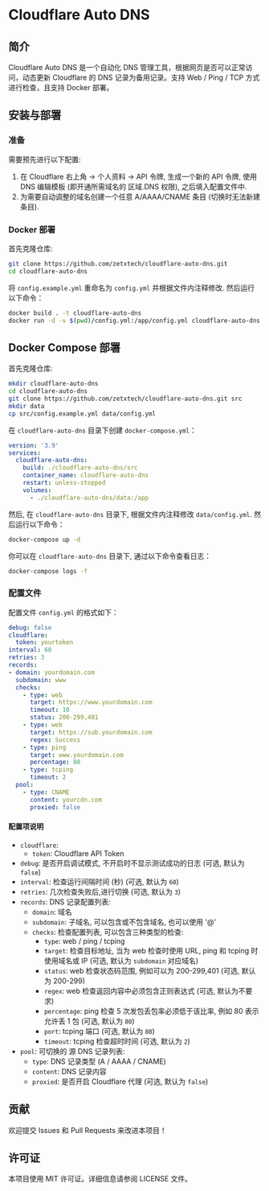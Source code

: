 # Cloudflare Auto DNS

## 简介

Cloudflare Auto DNS 是一个自动化 DNS 管理工具，根据网页是否可以正常访问，动态更新 Cloudflare 的 DNS 记录为备用记录。支持 Web / Ping / TCP 方式进行检查，且支持 Docker 部署。

## 安装与部署

### 准备

需要预先进行以下配置:

1. 在 Cloudflare 右上角 -> 个人资料 -> API 令牌, 生成一个新的 API 令牌, 使用 DNS 编辑模板 (即开通所需域名的 区域.DNS 权限), 之后填入配置文件中.
2. 为需要自动调整的域名创建一个任意 A/AAAA/CNAME 条目 (切换时无法新建条目).

### Docker 部署

首先克隆仓库:

```sh
git clone https://github.com/zetxtech/cloudflare-auto-dns.git
cd cloudflare-auto-dns
```

将 `config.example.yml` 重命名为 `config.yml` 并根据文件内注释修改. 然后运行以下命令：

```sh
docker build . -t cloudflare-auto-dns
docker run -d -v $(pwd)/config.yml:/app/config.yml cloudflare-auto-dns
```

## Docker Compose 部署

首先克隆仓库:

```sh
mkdir cloudflare-auto-dns
cd cloudflare-auto-dns
git clone https://github.com/zetxtech/cloudflare-auto-dns.git src
mkdir data
cp src/config.example.yml data/config.yml
```

在 `cloudflare-auto-dns` 目录下创建 `docker-compose.yml`：

```yaml
version: '3.9'
services:
  cloudflare-auto-dns:
    build: ./cloudflare-auto-dns/src
    container_name: cloudflare-auto-dns
    restart: unless-stopped
    volumes:
      - ./cloudflare-auto-dns/data:/app
```

然后, 在 `cloudflare-auto-dns` 目录下, 根据文件内注释修改 `data/config.yml`. 然后运行以下命令：

```sh
docker-compose up -d
```

你可以在 `cloudflare-auto-dns` 目录下, 通过以下命令查看日志：

```sh
docker-compose logs -f
```

### 配置文件
配置文件 `config.yml` 的格式如下：

```yml
debug: false
cloudflare:
  token: yourtoken
interval: 60
retries: 3
records:
- domain: yourdomain.com
  subdomain: www
  checks:
    - type: web
      target: https://www.yourdomain.com
      timeout: 10
      status: 200-299,401
    - type: web
      target: https://sub.yourdomain.com
      regex: Success
    - type: ping
      target: www.yourdomain.com
      percentage: 80
    - type: tcping
      timeout: 2
  pool:
    - type: CNAME
      content: yourcdn.com
      proxied: false
```

#### 配置项说明
 - `cloudflare`:
    - `token`: Cloudflare API Token
 - `debug`: 是否开启调试模式, 不开启时不显示测试成功的日志 (可选, 默认为 `false`)
 - `interval`: 检查运行间隔时间 (秒) (可选, 默认为 `60`)
 - `retries`: 几次检查失败后,进行切换 (可选, 默认为 `3`)
 - `records`: DNS 记录配置列表:
    - `domain`: 域名
    - `subdomain`: 子域名, 可以包含或不包含域名, 也可以使用 '@'
    - `checks`: 检查配置列表, 可以包含三种类型的检查:
        - `type`: web / ping / tcping
        - `target`: 检查目标地址, 当为 web 检查时使用 URL, ping 和 tcping 时使用域名或 IP (可选, 默认为 `subdomain` 对应域名)
        - `status`: web 检查状态码范围, 例如可以为 200-299,401 (可选, 默认为 200-299)
        - `regex`: web 检查返回内容中必须包含正则表达式 (可选, 默认为不要求)
        - `percentage`: ping 检查 5 次发包丢包率必须低于该比率, 例如 80 表示允许丢 1 包 (可选, 默认为 `80`)
        - `port`: tcping 端口 (可选, 默认为 `80`)
        - `timeout`: tcping 检查超时时间 (可选, 默认为 `2`)
 - `pool`: 可切换的 源 DNS 记录列表:
    - `type`: DNS 记录类型 (A / AAAA / CNAME)
    - `content`: DNS 记录内容
    - `proxied`: 是否开启 Cloudflare 代理 (可选, 默认为 `false`)

## 贡献

欢迎提交 Issues 和 Pull Requests 来改进本项目！

## 许可证

本项目使用 MIT 许可证。详细信息请参阅 LICENSE 文件。